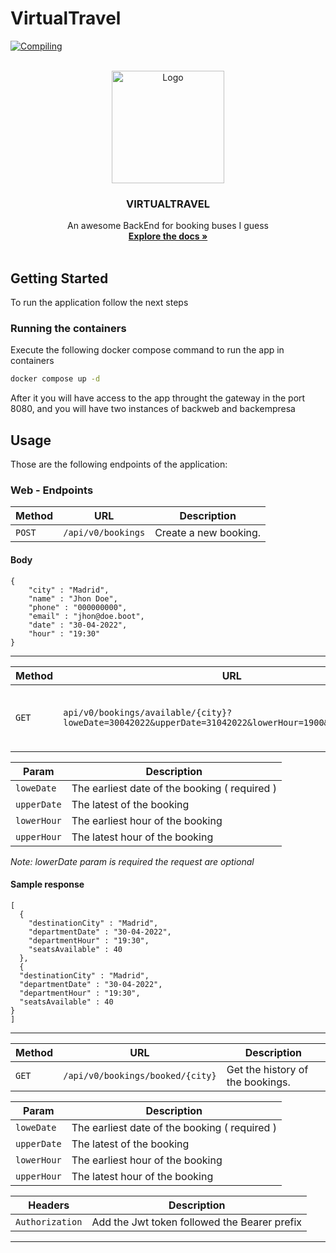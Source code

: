 # VirtualTravel
[![Compiling](https://github.com/K-Amir/virtualtravel/actions/workflows/maven.yml/badge.svg)](https://github.com/K-Amir/virtualtravel/actions/workflows/maven.yml)

<br />
<div align="center">
  <a href="#">
    <img src="https://sc04.alicdn.com/kf/UTB8VHyqoL2JXKJkSanr7613lVXaw.png" width="180" alt="Logo" >
  </a>
  <h3 align="center">VIRTUALTRAVEL</h3>
  <p align="center">
    An awesome BackEnd for booking buses I guess
    <br />
    <a href="#"><strong>Explore the docs »</strong></a>
    <br />
    <br />
  </p>
</div>


## Getting Started

To run the application follow the next steps

### Running the containers

Execute the following docker compose command to run the app in containers
  ```sh
  docker compose up -d
  ```
After it you will have  access to the app throught the gateway in the port 8080, and you will have two instances of backweb and backempresa

## Usage

Those are the following endpoints of the application:

### Web - Endpoints

| Method   | URL                                      | Description                              |
| -------- | ---------------------------------------- | ---------------------------------------- |
| `POST`    | `/api/v0/bookings`                      | Create a new booking.                    |
#### Body
```
{
    "city" : "Madrid",
    "name" : "Jhon Doe",
    "phone" : "000000000",
    "email" : "jhon@doe.boot",
    "date" : "30-04-2022",
    "hour" : "19:30"
}
```




----

| Method   | URL                                      | Description                              |
| -------- | ---------------------------------------- | ---------------------------------------- |
| `GET`    | `api/v0/bookings/available/{city}?loweDate=30042022&upperDate=31042022&lowerHour=1900&upperHour=2000`| Get available bookings for a certain city|

| Param   | Description                               |
| -------- | ---------------------------------------- |
| `loweDate`    | The earliest date of the booking ( required ) |
| `upperDate`    | The  latest of the booking |
| `lowerHour`    | The earliest hour of the booking |
| `upperHour`    | The latest hour of the booking |


_Note: lowerDate param is required the request are optional_
#### Sample response
```
[
  {
    "destinationCity" : "Madrid",
    "departmentDate" : "30-04-2022",
    "departmentHour" : "19:30",
    "seatsAvailable" : 40
  },
  {
  "destinationCity" : "Madrid",
  "departmentDate" : "30-04-2022",
  "departmentHour" : "19:30",
  "seatsAvailable" : 40
}
]
```




----
| Method   | URL                                      | Description                              |
| -------- | ---------------------------------------- | ---------------------------------------- |
| `GET`    | `/api/v0/bookings/booked/{city}`         | Get the history of the bookings.         |

| Param   | Description                               |
| -------- | ---------------------------------------- |
| `loweDate`    | The earliest date of the booking ( required ) |
| `upperDate`    | The  latest of the booking |
| `lowerHour`    | The earliest hour of the booking |
| `upperHour`    | The latest hour of the booking |

| Headers   | Description                               |
| -------- | ---------------------------------------- |
| `Authorization`    | Add the Jwt token followed the Bearer prefix |


----




